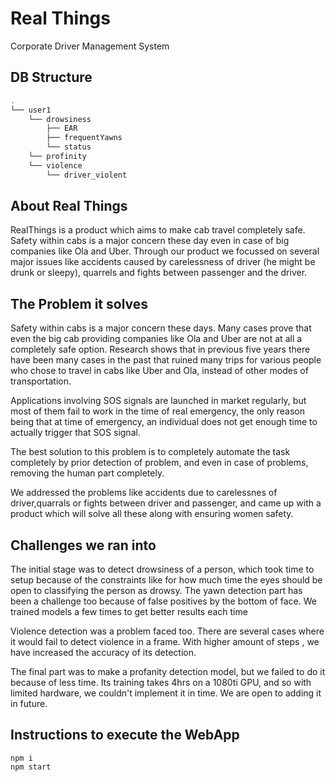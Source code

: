 # Real Things

Corporate Driver Management System

## DB Structure

```sh
.
└── user1
    └── drowsiness
        ├── EAR
        ├── frequentYawns
        └── status
    └── profinity
    └── violence
        └── driver_violent
```

## About Real Things

RealThings is a product which aims to make cab travel completely safe. Safety within cabs is a major concern these day even in case of big companies like Ola and Uber.
Through our product we focussed on several major issues like accidents caused by carelessness of driver (he might be drunk or sleepy), quarrels and fights between passenger and the driver. 

## The Problem it solves

Safety within cabs is a major concern these days. Many cases prove that even the big cab providing companies like Ola and Uber are not at all a completely safe option. Research shows that in previous five years there have been many cases in the past that ruined many trips for various people who chose to travel in cabs like Uber and Ola, instead of other modes of transportation.

Applications involving SOS signals are launched in market regularly, but most of them fail to work in the time of real emergency, the only reason being that at time of emergency, an individual does not get enough time to actually trigger that SOS signal. 

The best solution to this problem is to completely automate the task completely by prior detection of problem, and even in case of problems, removing the human part completely. 

We addressed the problems like accidents due to carelessnes of driver,quarrals or fights between driver and passenger, and came up with a product which will solve all these along with ensuring women safety.

## Challenges we ran into

The initial stage was to detect drowsiness of a person, which took time to setup because of the constraints like for how much time the eyes should be open to classifying the person as drowsy. The yawn detection part has been a challenge too because of false positives by the bottom of face. We trained models a few times to get better results each time

Violence detection was a problem faced too. There are several cases where it would fail to detect violence in a frame. With  higher amount of steps , we have increased the accuracy of its detection.

The final part was to make a profanity detection model, but we failed to do it because of less time. Its training takes 4hrs on a 1080ti GPU, and so with limited hardware, we couldn't implement it in time. We are open to adding it in future.

## Instructions to execute the WebApp

```
npm i
npm start
```